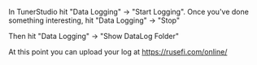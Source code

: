 

In TunerStudio hit "Data Logging" -> "Start Logging".
Once you've done something interesting, hit "Data Logging" -> "Stop"

Then hit "Data Logging" -> "Show DataLog Folder"


At this point you can upload your log at https://rusefi.com/online/